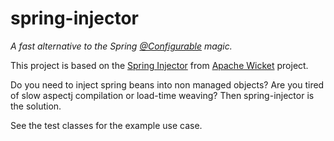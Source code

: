 # spring-injector
*A fast alternative to the Spring [@Configurable](http://docs.spring.io/spring/docs/current/spring-framework-reference/html/aop.html#aop-using-aspectj) magic.*

This project is based on the [Spring Injector](https://ci.apache.org/projects/wicket/apidocs/8.x/org/apache/wicket/spring/injection/annot/SpringComponentInjector.html) from [Apache Wicket](http://wicket.apache.org/) project. 

Do you need to inject spring beans into non managed objects? Are you tired of slow aspectj compilation or load-time weaving? Then spring-injector is the solution.

See the test classes for the example use case.
